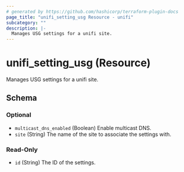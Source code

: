 ```yaml
---
# generated by https://github.com/hashicorp/terraform-plugin-docs
page_title: "unifi_setting_usg Resource - unifi"
subcategory: ""
description: |-
  Manages USG settings for a unifi site.
---
```


# unifi_setting_usg (Resource)

Manages USG settings for a unifi site.



<!-- schema generated by tfplugindocs -->
## Schema

### Optional

- `multicast_dns_enabled` (Boolean) Enable multicast DNS.
- `site` (String) The name of the site to associate the settings with.

### Read-Only

- `id` (String) The ID of the settings.
